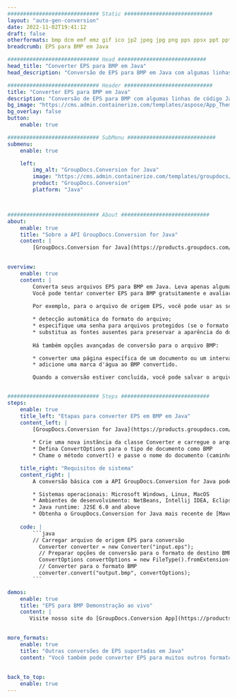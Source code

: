 ```yaml
---
############################# Static ############################
layout: "auto-gen-conversion"
date: 2022-11-02T19:41:12
draft: false
otherformats: bmp dcm emf emz gif ico jp2 jpeg jpg png pps ppsx ppt pptx psb psd svg svgz tga tif tiff webp wmf wmz
breadcrumb: EPS para BMP em Java

############################# Head ############################
head_title: "Converter EPS para BMP em Java"
head_description: "Conversão de EPS para BMP em Java com algumas linhas de código. Converta mais de 160 formatos de arquivo usando a API de conversão de documentos do GroupDocs para Java"

############################# Header ############################
title: "Converter EPS para BMP em Java"
description: "Conversão de EPS para BMP com algumas linhas de código Java"
bg_image: "https://cms.admin.containerize.com/templates/aspose/App_Themes/V3/images/bg/header1.png"
bg_overlay: false
button:
    enable: true

############################# SubMenu ############################
submenu:
    enable: true

    left:
        img_alt: "GroupDocs.Conversion for Java"
        image: "https://cms.admin.containerize.com/templates/groupdocs/images/product-logos/90x90-noborder/groupdocs-conversion-java.png"
        product: "GroupDocs.Conversion"
        platform: "Java"



############################# About ############################
about:
    enable: true
    title: "Sobre a API GroupDocs.Conversion for Java"
    content: |
        [GroupDocs.Conversion for Java](https://products.groupdocs.com/conversion/java/) é uma API avançada de conversão de formato de arquivo para conversão entre formatos populares de imagem e documento, como Microsoft Office, OpenDocument, PDF, HTML, e-mail, CAD. e muito mais com apenas algumas linhas de código. A API nativa detecta automaticamente os formatos dos documentos originais e oferece muitas opções para personalizar os documentos convertidos. Juntamente com a função de extrair informações de um documento, ele também suporta o armazenamento em cache dos resultados da conversão para o disco local por padrão. No entanto, qualquer tipo de armazenamento em cache pode ser suportado pela implementação das interfaces apropriadas - Amazon S3, Dropbox, Google Drive, Windows Azure, Reddis ou quaisquer outras.
    

overview:
    enable: true
    content: |
        Converta seus arquivos EPS para BMP em Java. Leva apenas algumas linhas de código Java em qualquer plataforma de sua escolha, como Windows, Linux, macOS.
        Você pode tentar converter EPS para BMP gratuitamente e avaliar a qualidade dos resultados da conversão. Junto com scripts de conversão de arquivo simples, você pode tentar opções mais sofisticadas para carregar o arquivo de origem EPS e armazenar a saída BMP. 
        
        Por exemplo, para o arquivo de origem EPS, você pode usar as seguintes opções de carregamento:

        * detecção automática do formato do arquivo;
        * especifique uma senha para arquivos protegidos (se o formato de arquivo for compatível);
        * substitua as fontes ausentes para preservar a aparência do documento.
        
        Há também opções avançadas de conversão para o arquivo BMP:

        * converter uma página específica de um documento ou um intervalo de páginas;
        * adicione uma marca d'água ao BMP convertido.

        Quando a conversão estiver concluída, você pode salvar o arquivo BMP no caminho do arquivo local ou em qualquer armazenamento de terceiros, como FTP, Amazon S3, Google Drive, Dropbox etc. Observe - para converter EPS para BMP, você não precisa instalar nenhum software adicional, como MS Office, Open Office, Adobe Acrobat Reader etc.


############################# Steps ############################
steps:
    enable: true
    title_left: "Etapas para converter EPS em BMP em Java"
    content_left: |
        [GroupDocs.Conversion for Java](https://products.groupdocs.com/conversion/java/) permite que os desenvolvedores convertam facilmente o arquivo EPS para BMP com algumas linhas de código.
        
        * Crie uma nova instância da classe Converter e carregue o arquivo EPS com o caminho completo
        * Defina ConvertOptions para o tipo de documento como BMP
        * Chame o método convert() e passe o nome do documento (caminho completo) e formato (BMP) como parâmetro

    title_right: "Requisitos de sistema"
    content_right: |
        A conversão básica com a API GroupDocs.Conversion for Java pode ser feita com apenas algumas linhas de código. Nossas APIs são suportadas em todas as principais plataformas e sistemas operacionais. Antes de executar o código abaixo, certifique-se de ter os seguintes pré-requisitos instalados em seu sistema.

        * Sistemas operacionais: Microsoft Windows, Linux, MacOS
        * Ambientes de desenvolvimento: NetBeans, Intellij IDEA, Eclipse, etc.
        * Java runtime: J2SE 6.0 and above
        * Obtenha o GroupDocs.Conversion for Java mais recente de [Maven](https://repository.groupdocs.com/webapp/#/artifacts/browse/tree/General/repo/com/groupdocs/groupdocs-conversion)
         
    code: |
        ```java    
        // Carregar arquivo de origem EPS para conversão
          Converter converter = new Converter("input.eps");
          // Preparar opções de conversão para o formato de destino BMP
          ConvertOptions convertOptions = new FileType().fromExtension("bmp").getConvertOptions();
          // Converter para o formato BMP
          converter.convert("output.bmp", convertOptions);
        ```

demos:
    enable: true
    title: "EPS para BMP Demonstração ao vivo"
    content: |
       Visite nosso site do [GroupDocs.Conversion App](https://products.groupdocs.app/conversion/family) e experimente a conversão de EPS para BMP agora. A demonstração gratuita tem os seguintes benefícios
          

more_formats:
    enable: true
    title: "Outras conversões de EPS suportadas em Java"
    content: "Você também pode converter EPS para muitos outros formatos de arquivo. Por favor, veja a lista abaixo."
       
       
back_to_top:
    enable: true
---
```

